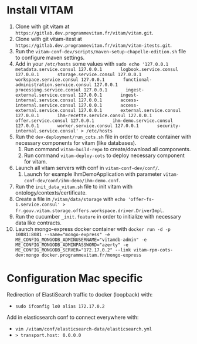 # Install VITAM
1. Clone with git vitam at `https://gitlab.dev.programmevitam.fr/vitam/vitam.git`.
2. Clone with git vitam-itest at `https://gitlab.dev.programmevitam.fr/vitam/vitam-itests.git`.
3. Run the `vitam-conf-dev/scripts/maven-setup-chapelle-edition.sh` file to configure maven settings.
4. Add in your `/etc/hosts` some values with `sudo echo '127.0.0.1       metadata.service.consul
127.0.0.1       logbook.service.consul
127.0.0.1       storage.service.consul
127.0.0.1       workspace.service.consul
127.0.0.1       functional-administration.service.consul
127.0.0.1       processing.service.consul
127.0.0.1       ingest-external.service.consul
127.0.0.1       ingest-internal.service.consul
127.0.0.1       access-internal.service.consul
127.0.0.1       access-external.service.consul
127.0.0.1       external.service.consul
127.0.0.1       ihm-recette.service.consul
127.0.0.1       offer.service.consul
127.0.0.1       ihm-demo.service.consul
127.0.0.1		worker.service.consul
127.0.0.1		security-internal.service.consul' > /etc/hosts`
5. Run the `dev-deployment/run_cots.sh` file in order to create container with necessary components for vitam (like databases).
    1. Run command `vitam-build-repo` to create/download all components.
    2. Run command `vitam-deploy-cots` to deploy necessary component for vitam.
6. Launch all vitam servers with conf in `vitam-conf-dev/conf/`.
    1. Launch for example IhmDemoApplication with parameter `vitam-conf-dev/conf/ihm-demo/ihm-demo.conf`.
7. Run the `init_data_vitam.sh` file to init vitam with ontology/contexts/certificate.
8. Create a file in `/vitam/data/storage` with `echo 'offer-fs-1.service.consul' > fr.gouv.vitam.storage.offers.workspace.driver.DriverImpl`.
9. Run the cucumber `_init.feature` in order to initialize with necessary data like contracts.
10. Launch mongo-express docker container with `docker run -d -p 10081:8081 --name="mongo-express" -e ME_CONFIG_MONGODB_ADMINUSERNAME="vitamdb-admin" -e ME_CONFIG_MONGODB_ADMINPASSWORD="azerty" -e ME_CONFIG_MONGODB_SERVER="172.17.0.2" --link vitam-rpm-cots-dev:mongo docker.programmevitam.fr/mongo-express`

# Configuration Mac specific
Redirection of ElastiSearch traffic to docker (loopback) with:
* `sudo ifconfig lo0 alias 172.17.0.2`

Add in elasticsearch conf to connect everywhere with:
* `vim /vitam/conf/elasticsearch-data/elasticsearch.yml`
* `> transport.host: 0.0.0.0`
